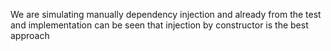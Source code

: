 We are simulating manually dependency injection and already from the test and implementation can be seen that injection by constructor is the best approach